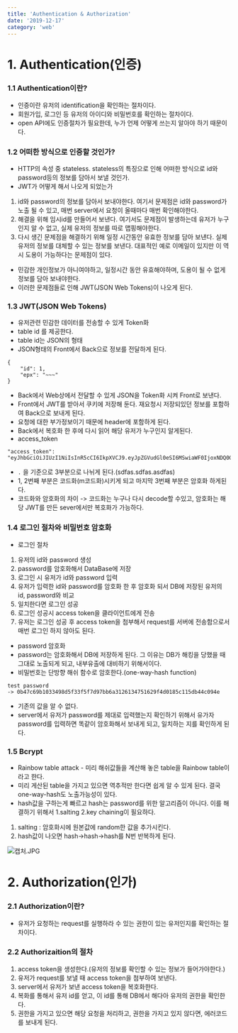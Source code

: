 ```yaml
---
title: 'Authentication & Authorization'
date: '2019-12-17'
category: 'web'
---
```


# 1. Authentication(인증)

### 1.1 Authentication이란?

- 인증이란 유저의 identification을 확인하는 절차이다.
- 회원가입, 로그인 등 유저의 아이디와 비밀번호를 확인하는 절차이다.
- open API에도 인증절차가 필요한데, 누가 언제 어떻게 쓰는지 알아야 하기 때문이다.

### 1.2 어떠한 방식으로 인증할 것인가?

- HTTP의 속성 중 stateless. stateless의 특징으로 인해 어떠한 방식으로 id와 password등의 정보를 담아서 보낼 것인가.
- JWT가 어떻게 해서 나오게 되었는가

1.  id와 password의 정보를 담아서 보내야한다. 여기서 문제점은 id와 password가 노출 될 수 있고, 매번 server에서 요청이 올때마다 매번 확인해야한다.
2.  해결을 위해 임시id를 만들어서 보낸다. 여기서도 문제점이 발생하는데 유저가 누구인지 알 수 없고, 실제 유저의 정보를 따로 맵핑해야한다.
3.  다시 생긴 문제점을 해결하기 위해 일정 시간동안 유효한 정보를 담아 보낸다. 실제 유저의 정보를 대체할 수 있는 정보를 보낸다. 대표적인 예로 이메일이 있지만 이 역시 도용이 가능하다는 문제점이 있다.

- 민감한 개인정보가 아니여야하고, 일정시간 동안 유효해야하며, 도용이 될 수 없게 정보를 담아 보내야한다.
- 이러한 문제점들로 인해 JWT(JSON Web Tokens)이 나오게 된다.

### 1.3 JWT(JSON Web Tokens)

- 유저관련 민감한 데이터를 전송할 수 있게 Token화
- table id 를 제공한다.
- table id는 JSON의 형태
- JSON형태의 Front에서 Back으로 정보를 전달하게 된다.

```
{
    "id": 1,
    "epx": "~~~"
}
```

- Back에서 Web상에서 전달할 수 있게 JSON을 Token화 시켜 Front로 보낸다.
- Front에서 JWT를 받아서 쿠키에 저장해 둔다. 재요청시 저장되있던 정보를 포함하여 Back으로 보내게 된다.
- 요청에 대한 부가정보이기 때문에 header에 포함하게 된다.
- Back에서 복호화 한 후에 다시 읽어 해당 유저가 누구인지 알게된다.
- access_token

```
"access_token": "eyJhbGciOiJIUzI1NiIsInR5cCI6IkpXVCJ9.eyJpZGVudGl0eSI6MSwiaWF0IjoxNDQ0OTE3NjQwLCJuYmYiOjE0NDQ5MTc2NDAsImV4cCI6MTQ0NDkxNzk0MH0.KPmI6WSjRjlpzecPvs3q_T3cJQvAgJvaQAPtk1abC_E"
```

- `.` 을 기준으로 3부분으로 나뉘게 된다.(sdfas.sdfas.asdfas)
- 1, 2번째 부분은 코드화(m코드화)시키게 되고 마지막 3번째 부분은 암호화 하게된다.
- 코드화와 암호화의 차이 -> 코드화는 누구나 다시 decode할 수있고, 암호화는 해당 JWT를 만든 sever에서만 복호화가 가능하다.

### 1.4 로그인 절차와 비밀번호 암호화

- 로그인 절차

1.  유저의 id와 password 생성
2.  password를 암호화해서 DataBase에 저장
3.  로그인 시 유저가 id와 password 입력
4.  유저가 입력한 id와 password를 암호화 한 후 암호화 되서 DB에 저장된 유저의 id, password와 비교
5.  일치한다면 로그인 성공
6.  로그인 성공시 access token을 클라이언트에게 전송
7.  유저는 로그인 성공 후 access token을 첨부해서 request를 서버에 전송함으로서 매번 로그인 하지 않아도 된다.

- password 암호화
- password는 암호화해서 DB에 저장하게 된다. 그 이유는 DB가 해킹을 당했을 때 그대로 노출되게 되고, 내부유출에 대비하기 위해서이다.
- 비밀번호는 단방향 해쉬 함수로 암호한다.(one-way-hash function)

```
test password
-> 0b47c69b1033498d5f33f5f7d97bb6a3126134751629f4d0185c115db44c094e
```

- 기존의 값을 알 수 없다.
- server에서 유저가 password를 제대로 입력했는지 확인하기 위해서 유가자 password를 입력하면 똑같이 암호화해서 보내게 되고, 일치하는 지를 확인하게 된다.

### 1.5 Bcrypt

- Rainbow table attack - 미리 해쉬값들을 계산해 놓은 table을 Rainbow table이라고 한다.
- 미리 게산된 table을 가지고 있으면 역추적만 한다면 쉽게 알 수 있게 된다. 결국 one-way-hash도 노출가능성이 있다.
- hash값을 구하는게 빠르고 hash는 password를 위한 알고리즘이 아니다. 이를 해결하기 위해서 1.salting 2.key chaining이 필요하다.

1. salting : 암호화시에 원본값에 random한 값을 추가시킨다.
2. hash값이 나오면 hash->hash->hash를 N번 반복하게 된다.

![캡처.JPG](https://images.velog.io/post-images/jotang/7ea3b1b0-2024-11ea-a515-016ceffabf7e/캡처.JPG)

# 2. Authorization(인가)

### 2.1 Authorization이란?

- 유저가 요청하는 request를 실행하라 수 있는 권한이 있는 유저인지를 확인하는 절차이다.

### 2.2 Authorizaition의 절차

1. access token을 생성한다.(유저의 정보를 확인할 수 있는 정보가 들어가야한다.)
2. 유저가 request를 보낼 때 access token을 첨부하여 보낸다.
3. server에서 유저가 보낸 access token을 복호화한다.
4. 복화를 통해서 유저 id를 얻고, 이 id를 통해 DB에서 해다아 유저의 권한을 확인한다.
5. 권한을 가지고 있으면 해당 요청을 처리하고, 권한을 가지고 있지 않다면, 에러코드를 보내게 된다.
